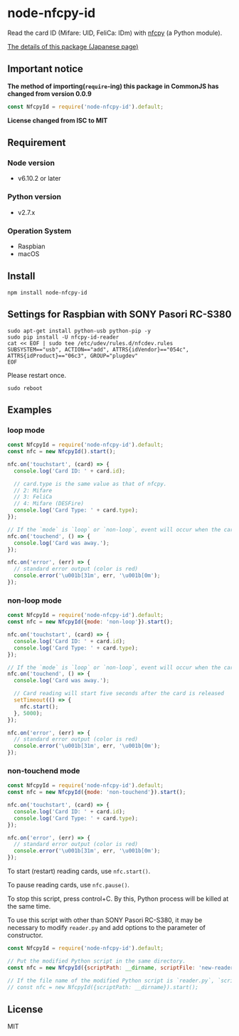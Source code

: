 # node-nfcpy-id

Read the card ID (Mifare: UID, FeliCa: IDm) with [nfcpy](https://github.com/nfcpy/nfcpy/) (a Python module).

[The details of this package (Japanese page)](http://qiita.com/mascii/items/ec79ad5a7026f771d181)

## Important notice

**The method of importing(`require`-ing) this package in CommonJS has changed from version 0.0.9**
```js
const NfcpyId = require('node-nfcpy-id').default;
```

**License changed from ISC to MIT**

## Requirement
### Node version
  - v6.10.2 or later

### Python version
  - v2.7.x

### Operation System
  - Raspbian
  - macOS

## Install
```
npm install node-nfcpy-id
```

## Settings for Raspbian with SONY Pasori RC-S380
```
sudo apt-get install python-usb python-pip -y
sudo pip install -U nfcpy-id-reader
cat << EOF | sudo tee /etc/udev/rules.d/nfcdev.rules
SUBSYSTEM=="usb", ACTION=="add", ATTRS{idVendor}=="054c", ATTRS{idProduct}=="06c3", GROUP="plugdev"
EOF
```

Please restart once.
```
sudo reboot
```

## Examples

### loop mode
```js
const NfcpyId = require('node-nfcpy-id').default;
const nfc = new NfcpyId().start();

nfc.on('touchstart', (card) => {
  console.log('Card ID: ' + card.id);

  // card.type is the same value as that of nfcpy.
  // 2: Mifare
  // 3: FeliCa
  // 4: Mifare (DESFire)
  console.log('Card Type: ' + card.type);
});

// If the `mode` is `loop` or `non-loop`, event will occur when the card is removed
nfc.on('touchend', () => {
  console.log('Card was away.');
});

nfc.on('error', (err) => {
  // standard error output (color is red)
  console.error('\u001b[31m', err, '\u001b[0m');
});

```

### non-loop mode
```js
const NfcpyId = require('node-nfcpy-id').default;
const nfc = new NfcpyId({mode: 'non-loop'}).start();

nfc.on('touchstart', (card) => {
  console.log('Card ID: ' + card.id);
  console.log('Card Type: ' + card.type);
});

// If the `mode` is `loop` or `non-loop`, event will occur when the card is released
nfc.on('touchend', () => {
  console.log('Card was away.');

  // Card reading will start five seconds after the card is released
  setTimeout(() => {
    nfc.start();
  }, 5000);
});

nfc.on('error', (err) => {
  // standard error output (color is red)
  console.error('\u001b[31m', err, '\u001b[0m');
});

```

### non-touchend mode
```js
const NfcpyId = require('node-nfcpy-id').default;
const nfc = new NfcpyId({mode: 'non-touchend'}).start();

nfc.on('touchstart', (card) => {
  console.log('Card ID: ' + card.id);
  console.log('Card Type: ' + card.type);
});

nfc.on('error', (err) => {
  // standard error output (color is red)
  console.error('\u001b[31m', err, '\u001b[0m');
});

```

To start (restart) reading cards, use `nfc.start()`.

To pause reading cards, use `nfc.pause()`.

To stop this script, press control+C. By this, Python process will be killed at the same time.

To use this script with other than SONY Pasori RC-S380, it may be necessary to modify `reader.py` and add options to the parameter of constructor.

```js
const NfcpyId = require('node-nfcpy-id').default;

// Put the modified Python script in the same directory.
const nfc = new NfcpyId({scriptPath: __dirname, scriptFile: 'new-reader.py'}).start();

// If the file name of the modified Python script is `reader.py`, `scriptFile` can be omitted.
// const nfc = new NfcpyId({scriptPath: __dirname}).start();
```

## License
MIT

